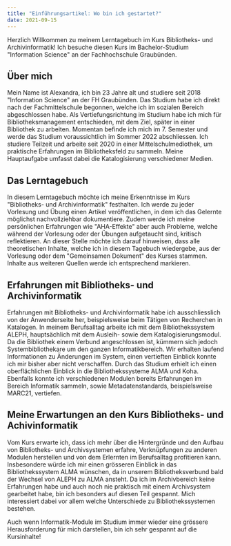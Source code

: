 ```yaml
---
title: "Einführungsartikel: Wo bin ich gestartet?"
date: 2021-09-15
---
```


Herzlich Willkommen zu meinem Lerntagebuch im Kurs Bibliotheks- und Archivinformatik!
Ich besuche diesen Kurs im Bachelor-Studium "Information Science" an der Fachhochschule Graubünden.

## Über mich
Mein Name ist Alexandra, ich bin 23 Jahre alt und studiere seit 2018 "Information Science" an der FH Graubünden. Das Studium habe ich direkt nach der Fachmittelschule begonnen, welche ich im sozialen Bereich abgeschlossen habe. Als Vertiefungsrichtung im Studium habe ich mich für Bibliotheksmanagement entschieden, mit dem Ziel, später in einer Bibliothek zu arbeiten. Momentan befinde ich mich im 7. Semester und werde das Studium voraussichtlich im Sommer 2022 abschliessen.  Ich studiere Teilzeit und arbeite seit 2020 in einer Mittelschulmediothek, um praktische Erfahrungen im Bibliotheksfeld zu sammeln. Meine Hauptaufgabe umfasst dabei die Katalogisierung verschiedener Medien. 

## Das Lerntagebuch
In diesem Lerntagebuch möchte ich meine Erkenntnisse im Kurs "Bibliotheks- und Archivinformatik" festhalten. Ich werde zu jeder Vorlesung und Übung einen Artikel veröffentlichen, in dem ich das Gelernte möglichst nachvollziehbar dokumentiere. Zudem werde ich meine persönlichen Erfahrungen wie "AHA-Effekte" aber auch Probleme, welche während der Vorlesung oder der Übungen aufgetaucht sind, kritisch reflektieren. An dieser Stelle möchte ich darauf hinweisen, dass alle theoretischen Inhalte, welche ich in diesem Tagebuch wiedergebe, aus der Vorlesung oder dem "Gemeinsamen Dokument" des Kurses stammen. Inhalte aus weiteren Quellen werde ich entsprechend markieren.

## Erfahrungen mit Bibliotheks- und Archivinformatik
Erfahrungen mit Bibliotheks- und Archivinformatik habe ich ausschliesslich von der Anwenderseite her, beispielsweise beim Tätigen von Recherchen in Katalogen. In meinem Berufsalltag arbeite ich mit dem Bibliothekssystem ALEPH, hauptsächlich mit dem Ausleih- sowie dem Katalogisierungsmodul. Da die Bibliothek einem Verbund angeschlossen ist, kümmern sich jedoch Systembibliothekare um den ganzen Informatikbereich. Wir erhalten laufend Informationen zu Änderungen im System, einen vertieften Einblick konnte ich mir bisher aber nicht verschaffen.
Durch das Studium erhielt ich einen oberflächlichen Einblick in die Bibliothekssysteme ALMA und Koha. Ebenfalls konnte ich verschiedenen Modulen bereits Erfahrungen im Bereich Informatik sammeln, sowie Metadatenstandards, beispielsweise MARC21, vertiefen. 

## Meine Erwartungen an den Kurs Bibliotheks- und Achivinformatik
Vom Kurs erwarte ich, dass ich mehr über die Hintergründe und den Aufbau von Bibliotheks- und Archivsystemen erfahre, Verknüpfungen zu anderen Modulen herstellen und von dem Erlernten im Berufsalltag profitieren kann. Insbesondere würde ich mir einen grösseren Einblick in das Bibliothekssystem ALMA wünschen, da in unserem Bibliotheksverbund bald der Wechsel von ALEPH zu ALMA ansteht. 
Da ich im Archivbereich keine Erfahrungen habe und auch noch nie praktisch mit einem Archivsystem gearbeitet habe, bin ich besonders auf diesen Teil gespannt. Mich interessiert dabei vor allem welche Unterschiede zu Bibliothekssystemen bestehen.

Auch wenn Informatik-Module im Studium immer wieder eine grössere Herausforderung für mich darstellen, bin ich sehr gespannt auf die Kursinhalte!

